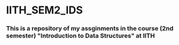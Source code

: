 # IITH_SEM2_IDS

### This is a repository of my assginments in the course (2nd semester) "Introduction to Data Structures" at IITH
